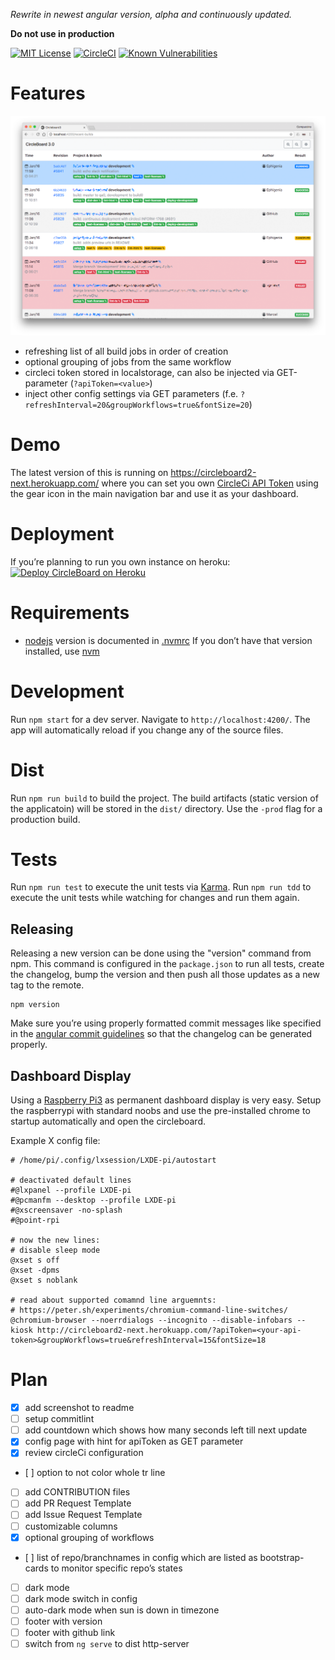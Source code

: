 *Rewrite in newest angular version, alpha and continuously updated.*

**Do not use in production**

[![MIT License](https://badges.frapsoft.com/os/mit/mit.svg?v=102)](https://github.com/ellerbrock/open-source-badge/)
[![CircleCI](https://circleci.com/gh/Ephigenia/circleboard2.svg?style=svg)](https://circleci.com/gh/Ephigenia/circleboard2)
[![Known Vulnerabilities](https://snyk.io/test/github/ephigenia/circleboard2/badge.svg)](https://snyk.io/test/github/ephigenia/circleboard2)

# Features

![Screenshot of Circleboard in Action from 2018-01-18](https://raw.githubusercontent.com/Ephigenia/circleboard2/next/screenshot.png)

- refreshing list of all build jobs in order of creation
- optional grouping of jobs from the same workflow
- circleci token stored in localstorage, can also be injected via GET-parameter (`?apiToken=<value>`)
- inject other config settings via GET parameters (f.e. `?refreshInterval=20&groupWorkflows=true&fontSize=20`)

# Demo

The latest version of this is running on https://circleboard2-next.herokuapp.com/ where you can set you own [CircleCi API Token](https://circleci.com/account/api) using the gear icon in the main navigation bar and use it as your dashboard.

# Deployment

If you’re planning to run you own instance on heroku:
[![Deploy CircleBoard on Heroku](https://www.herokucdn.com/deploy/button.svg)](https://heroku.com/deploy)

# Requirements

- [nodejs](https://nodejs.org/en/) version is documented in [.nvmrc](.nvmrc)
  If you don’t have that version installed, use [nvm](https://github.com/creationix/nvm)

# Development

Run `npm start` for a dev server. Navigate to `http://localhost:4200/`. The app will automatically reload if you change any of the source files.

# Dist

Run `npm run build` to build the project. The build artifacts (static version of the applicatoin) will be stored in the `dist/` directory. Use the `-prod` flag for a production build.

# Tests

Run `npm run test` to execute the unit tests via [Karma](https://karma-runner.github.io).
Run `npm run tdd` to execute the unit tests while watching for changes and run them again.

## Releasing

Releasing a new version can be done using the "version" command from npm. This command is configured in the `package.json` to run all tests, create the changelog, bump the version and then push all those updates as a new tag to the remote.

    npm version

Make sure you’re using properly formatted commit messages like specified in the [angular commit guidelines](https://github.com/angular/angular.js/blob/master/CONTRIBUTING.md) so that the changelog can be generated properly.

## Dashboard Display

Using a [Raspberry Pi3](https://www.raspberrypi.org) as permanent dashboard display is very easy. Setup the raspberrypi with standard noobs and use the pre-installed chrome to startup automatically and open the circleboard.

Example X config file:

```
# /home/pi/.config/lxsession/LXDE-pi/autostart

# deactivated default lines
#@lxpanel --profile LXDE-pi
#@pcmanfm --desktop --profile LXDE-pi
#@xscreensaver -no-splash
#@point-rpi

# now the new lines:
# disable sleep mode
@xset s off
@xset -dpms
@xset s noblank

# read about supported comamnd line arguemnts:
# https://peter.sh/experiments/chromium-command-line-switches/
@chromium-browser --noerrdialogs --incognito --disable-infobars --kiosk http://circleboard2-next.herokuapp.com/?apiToken=<your-api-token>&groupWorkflows=true&refreshInterval=15&fontSize=18
```

# Plan

- [x] add screenshot to readme
- [ ] setup commitlint
- [ ] add countdown which shows how many seconds left till next update
- [x] config page with hint for apiToken as GET parameter
- [x] review circleCi configuration
- [ ] option to not color whole tr line
- [ ] add CONTRIBUTION files
- [ ] add PR Request Template
- [ ] add Issue Request Template
- [ ] customizable columns
- [x] optional grouping of workflows
- [ ] list of repo/branchnames in config which are listed as bootstrap-cards to monitor specific repo’s states
- [ ] dark mode
- [ ] dark mode switch in config
- [ ] auto-dark mode when sun is down in timezone
- [ ] footer with version
- [ ] footer with github link
- [ ] switch from `ng serve` to dist http-server
